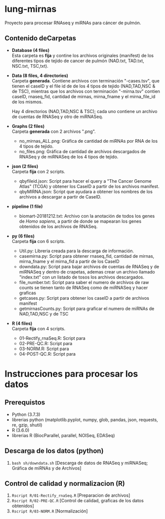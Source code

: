 # lung-mirnas
Proyecto para procesar RNAseq y miRNAs para cáncer de pulmón.

## Contenido deCarpetas

- **Database (4 files)**    
   Esta carpeta es **fija** y contine los archivos originales (manifest) de los diferentes tipos de tejido de cancer de pulmón (NAD.txt, TAD.txt, NSC.txt, TSC,txt).

- **Data (8 files, 4 directories)**  
   Carpeta **generada**. Contiene archivos con terminación "-cases.tsv", que tienen el caseID y el file id de de los 4 tipos de tejido (NAD,TAD,NSC & de TSC), mientras que los archivos con terminación "-mirna.tsv" contien caseID, rnaseq_fid, cantidad de mirnas, mirna_fname y el mirna_file_id de los mismos.  
     
   Hay 4 directorios (NAD,TAD,NSC & TSC); cada uno contiene un archivo de cuentas de RNASeq y otro de miRNASeq.
   
- **Graphs (2 files)**  
   Carpeta **generada** con 2 archivos ".png".
   - no_mirnas_ALL.png: Gráfica de cantidad de miRNAs por RNA de los 4 tipos de tejido.
   - no_files.png: Gráfica de cantidad de archivos descargados de RNASeq y de miRNASeq de los 4 tipos de tejido.

- **json (2 files)**  
   Carpeta **fija** con 2 scripts.
   - qbyfileid.json: Script para hacer el query a "The Cancer Genome Atlas" (TCGA) y obtener los CaseID a partir de los archivos manifest.
   - qbyMIRNA.json: Script que ayudara a obtener los nombres de los archivos a descargar a partir de CaseID.
   
- **pipeline (1 file)**  
   - biomart-20181212.txt: Archivo con la anotación de todos los genes de *Homo sapiens*, a partir de donde se mapearan los genes  obtenidos de los archivos de RNASeq. 

- **py (6 files)**  
   Carpeta **fija** con 6 scripts.
   - Util.py: Libreria creada para la descarga de información.
   - casemirna.py: Script para obtener rnaseq_fid, cantidad de mirnas, mirna_fname y el mirna_fid a partir de los CaseID
   - downdata.py: Script para bajar archivos de cuentas de RNASeq y de miRNASeq y dentro de crapetas, ademas crear un archivo llamado "index.txt" con un listado de tosos los archivos descargados.   
   - file_number.txt: Script para saber el numero de archivos de raw counts se tienen tanto de RNASeq como de miRNASeq y hacer graficas  
   - getcases.py: Script para obtener los caseID a partir de archivos manifest
   - getmirnasCounts.py: Script para graficar el numero de miRNAs de NAD,TAD,NSC y de TSC
  
- **R (4 files)**  
   Carpeta **fija** con 4 scripts.
   - 01-Rectify_rnaSeq.R: Script para 
   - 02-PRE-QC.R: Script para 
   - 03-NORM.R: Script para 
   - 04-POST-QC.R: Script para 

   

# Instrucciones para procesar los datos

## Prerequistos
 - Python (3.7.3)
 - librerias python (matplotlib.pyplot, numpy, glob, pandas, json, requests, re, gzip, shutil)
 - R (3.6.0)
 - librerias R (BiocParallel, parallel, NOISeq, EDASeq)

## Descarga de los datos (python)
   1. `bash sh/downdata.sh` [Descarga de datos de RNASeq y miRNASeq; Gráfica de miRNAs y de Archivos]

## Control de calidad y normalizacion (R)
   1. `Rscript R/01-Rectify_rnaSeq.R` [Preparacion de archivos]
   2. `Rscript R/02-PRE-QC.R` [Control de calidad, graficas de los datos obtenidos]
   3. `Rscript R/03-NORM.R` [Normalización]


 
 

